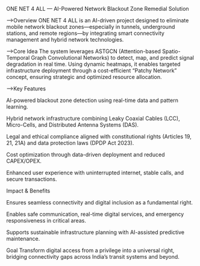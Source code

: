 ONE NET 4 ALL — AI-Powered Network Blackout Zone Remedial Solution

-->Overview
ONE NET 4 ALL is an AI-driven project designed to eliminate mobile network blackout zones—especially in tunnels, underground stations, and remote regions—by integrating smart connectivity management and hybrid network technologies.

-->Core Idea
The system leverages ASTGCN (Attention-based Spatio-Temporal Graph Convolutional Networks) to detect, map, and predict signal degradation in real time. Using dynamic heatmaps, it enables targeted infrastructure deployment through a cost-efficient “Patchy Network” concept, ensuring strategic and optimized resource allocation.

-->Key Features

AI-powered blackout zone detection using real-time data and pattern learning.

Hybrid network infrastructure combining Leaky Coaxial Cables (LCC), Micro-Cells, and Distributed Antenna Systems (DAS).

Legal and ethical compliance aligned with constitutional rights (Articles 19, 21, 21A) and data protection laws (DPDP Act 2023).

Cost optimization through data-driven deployment and reduced CAPEX/OPEX.

Enhanced user experience with uninterrupted internet, stable calls, and secure transactions.

Impact & Benefits

Ensures seamless connectivity and digital inclusion as a fundamental right.

Enables safe communication, real-time digital services, and emergency responsiveness in critical areas.

Supports sustainable infrastructure planning with AI-assisted predictive maintenance.

Goal
Transform digital access from a privilege into a universal right, bridging connectivity gaps across India’s transit systems and beyond.
